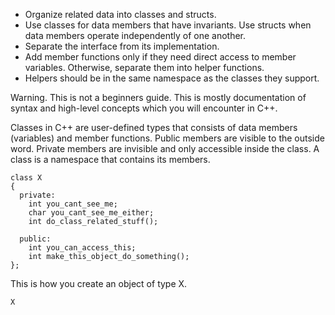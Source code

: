 * Organize related data into classes and structs.
* Use classes for data members that have invariants. Use structs when data members operate independently of one another.
* Separate the interface from its implementation.
* Add member functions only if they need direct access to member variables. Otherwise, separate them into helper functions.
* Helpers should be in the same namespace as the classes they support.


Warning. This is not a beginners guide. This is mostly documentation of syntax and high-level concepts which you will encounter in C++.

Classes in C++ are user-defined types that consists of data members (variables) and member functions. Public members are visible to the outside word. Private members are invisible and only accessible inside the class. A class is a namespace that contains its members.

```
class X
{
  private:
    int you_cant_see_me;
    char you_cant_see_me_either;
    int do_class_related_stuff();
    
  public:
    int you_can_access_this;
    int make_this_object_do_something();
};
```
This is how you create an object of type X.

```
X 
```

